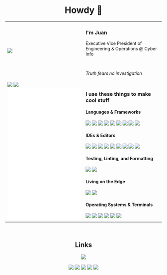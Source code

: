 <h1 align="center">Howdy 🤠</h1>

<div align="center">
    <table>
        <tr>
            <td style="width:50%">
                <img src="https://i.redd.it/gtnwobk068cb1.jpg">
            </td>
            <td style="width:50%">
                <h3>I'm Juan</h3>
                <p>Executive Vice President of Engineering & Operations @ Cyber Info</p>
                <br>
                <p><i>Truth fears no investigation</i></p>
            </td>
        </tr>
        <tr>
            <td style="width:50%">
                <img src="https://github-stats.juanr.tech/api?username=juanrtech&show_icons=true&theme=transparent&include_all_commits=true">
                <img src="https://github-stats.juanr.tech/api/top-langs/?username=juanrtech&theme=transparent&layout=donut">
                <img src="/github-metrics.svg" alt="Metrics" width="400">
            </td>
            <td style="width:50%">
                <h3>I use these things to make cool stuff</h3>
                <h4>Languages & Frameworks</h4>
                <img src="https://img.shields.io/badge/C%2B%2B-00599C?style=for-the-badge&logo=c%2B%2B&logoColor=white">
                <img src="https://img.shields.io/badge/Rust-000000?style=for-the-badge&logo=rust&logoColor=white">
                <img src="https://img.shields.io/badge/TypeScript-007ACC?style=for-the-badge&logo=typescript&logoColor=white">
                <img src="https://img.shields.io/badge/React-20232A?style=for-the-badge&logo=react&logoColor=61DAFB">
                <img src="https://img.shields.io/badge/Tailwind_CSS-38B2AC?style=for-the-badge&logo=tailwind-css&logoColor=white">
                <img src="https://img.shields.io/badge/Bash-121011?style=for-the-badge&logo=gnu-bash&logoColor=white">
                <img src="https://img.shields.io/badge/Powershell-2CA5E0?style=for-the-badge&logo=powershell&logoColor=white">
                <img src="https://img.shields.io/badge/Python-14354C?style=for-the-badge&logo=python&logoColor=white">
                <img src="https://img.shields.io/badge/PHP-777BB4?style=for-the-badge&logo=php&logoColor=white">
                <h4>IDEs & Editors</h4>
                <img src="https://img.shields.io/badge/NeoVim-%2357A143.svg?&style=for-the-badge&logo=neovim&logoColor=white">
                <img src="https://img.shields.io/badge/VIM-%2311AB00.svg?&style=for-the-badge&logo=vim&logoColor=white">
                <img src="https://img.shields.io/badge/WebStorm-000000?style=for-the-badge&logo=WebStorm&logoColor=white">
                <img src="https://img.shields.io/badge/CLion-000000?style=for-the-badge&logo=clion&logoColor=white">
                <img src="https://img.shields.io/badge/PyCharm-000000.svg?&style=for-the-badge&logo=PyCharm&logoColor=white">
                <img src="http://img.shields.io/badge/-PHPStorm-181717?style=for-the-badge&logo=phpstorm&logoColor=white">
                <img src="https://img.shields.io/badge/Visual_Studio_Code-0078D4?style=for-the-badge&logo=visual%20studio%20code&logoColor=white">
                <img src="https://img.shields.io/badge/Visual_Studio-5C2D91?style=for-the-badge&logo=visual%20studio&logoColor=white">
                <img src="https://img.shields.io/badge/Overleaf-47A141?style=for-the-badge&logo=Overleaf&logoColor=white">
                <h4>Testing, Linting, and Formatting</h4>
                <img src="https://img.shields.io/badge/Biome-1A2C34?style=for-the-badge&logo=biome&logoColor=F7BA3E">
                <img src="https://img.shields.io/badge/Jest-323330?style=for-the-badge&logo=Jest&logoColor=white">
                <h4>Living on the Edge</h4>
                <img src="https://img.shields.io/badge/Cloudflare-F38020?style=for-the-badge&logo=Cloudflare&logoColor=white">
                <img src="https://img.shields.io/badge/Vercel-000000?style=for-the-badge&logo=vercel&logoColor=white">
                <h4>Operating Systems & Terminals</h4>
                <img src="https://img.shields.io/badge/Arch_Linux-1793D1?style=for-the-badge&logo=arch-linux&logoColor=white">
                <img src="https://img.shields.io/badge/Red%20Hat-EE0000?style=for-the-badge&logo=redhat&logoColor=white">
                <img src="https://img.shields.io/badge/mac%20os-000000?style=for-the-badge&logo=apple&logoColor=white">
                <img src="https://img.shields.io/badge/Kali_Linux-557C94?style=for-the-badge&logo=kali-linux&logoColor=white">
                <img src="https://img.shields.io/badge/iTerm2-000000?style=for-the-badge&logo=iterm2&logoColor=white">
                <img src="https://img.shields.io/badge/tmux-1BB91F?style=for-the-badge&logo=tmux&logoColor=white">
            </td>
        </tr>
    </table>
</div>

<br>
<h2 align="center">Links</h2>
<a href="https://spotify-link.dirty.fm/api/view?uid=juanrtech&redirect=true">
    <p align="center">
        <img src="https://spotify-link.dirty.fm/api/view?uid=juanrtech&cover_image=true&theme=natemoo-re&show_offline=true&background_color=121212&interchange=false&bar_color=53b14f&bar_color_cover=false">
    </p>
</a>
<p align="center">
    <strong><a href="https://www.linkedin.com/in/juanrequena/"><img src="https://img.shields.io/badge/LinkedIn-0077B5?style=for-the-badge&logo=linkedin&logoColor=white"></a></strong>
    <strong><a href="https://www.last.fm/user/juanrtech"><img src="https://img.shields.io/badge/last.fm-D51007?style=for-the-badge&logo=last.fm&logoColor=white"></a></strong>
    <strong><a href="https://juan.money"><img src="https://img.shields.io/badge/Ko--fi-F16061?style=for-the-badge&logo=ko-fi&logoColor=white"></a></strong>
    <strong><a href="https://cyber.info"><img src="https://img.shields.io/badge/Cyber_Info-9d6fc1?style=for-the-badge&logo=globe&logoColor=white"></a></strong>
    <strong><a href="https://discord.gg/cyberinfo"><img src="https://img.shields.io/badge/Discord-7289DA?style=for-the-badge&logo=discord&logoColor=white"></a></strong>
</p>
<br>
